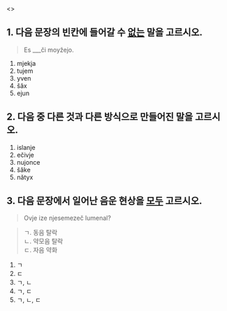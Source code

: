<<simple>>

## 1. 다음 문장의 빈칸에 들어갈 수 <u>없는</u> 말을 고르시오.
> Es ___či moyžejo.

1. mjekja
2. tujem
3. yven
4. šăx
5. ejun

## 2. 다음 중 다른 것과 다른 방식으로 만들어진 말을 고르시오.

1. islanje
2. ečivje
3. nujonce
4. šăke
5. nătyx

## 3. 다음 문장에서 일어난 음운 현상을 <u>모두</u> 고르시오.
> Ovje ize njesemezeč lumenal?

> ㄱ. 동음 탈락  
> ㄴ. 약모음 탈락  
> ㄷ. 자음 약화

1. ㄱ
2. ㄷ
3. ㄱ, ㄴ
4. ㄱ, ㄷ
5. ㄱ, ㄴ, ㄷ